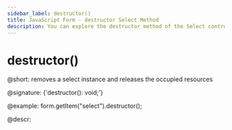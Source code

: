 ```yaml
---
sidebar_label: destructor()
title: JavaScript Form - destructor Select Method 
description: You can explore the destructor method of the Select control of Form in the documentation of the DHTMLX JavaScript UI library. Browse developer guides and API reference, try out code examples and live demos, and download a free 30-day evaluation version of DHTMLX Suite.
---
```


# destructor()

@short: removes a select instance and releases the occupied resources

@signature: {'destructor(): void;'}

@example:
form.getItem("select").destructor();

@descr:
